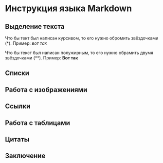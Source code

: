 # Инструкция языка Markdown

## Выделение текста
Что бы тект был написан курсивом, то его нужно обромить звёздочками (*). Пример: *вот так*

Что бы текст был написан полужирным, то его нужно обрамить двумя звёздочками (**). Пример: **Вот так**
## Списки

## Работа с изображениями

## Ссылки

## Работа с таблицами

## Цитаты

## Заключение